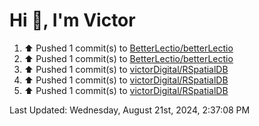 <h1>Hi 👋, I'm Victor </h1>

<!--RECENT_ACTIVITY:start-->
1. ⬆️ Pushed 1 commit(s) to [BetterLectio/betterLectio](https://github.com/BetterLectio/betterLectio)<br>
2. ⬆️ Pushed 1 commit(s) to [BetterLectio/betterLectio](https://github.com/BetterLectio/betterLectio)<br>
3. ⬆️ Pushed 1 commit(s) to [victorDigital/RSpatialDB](https://github.com/victorDigital/RSpatialDB)<br>
4. ⬆️ Pushed 1 commit(s) to [victorDigital/RSpatialDB](https://github.com/victorDigital/RSpatialDB)<br>
5. ⬆️ Pushed 1 commit(s) to [victorDigital/RSpatialDB](https://github.com/victorDigital/RSpatialDB)<br>
<!--RECENT_ACTIVITY:end-->

<!--RECENT_ACTIVITY:last_update-->
Last Updated: Wednesday, August 21st, 2024, 2:37:08 PM
<!--RECENT_ACTIVITY:last_update_end-->
